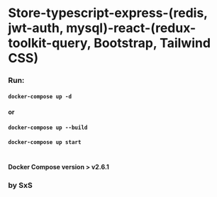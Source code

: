 # Store-typescript-express-(redis, jwt-auth, mysql)-react-(redux-toolkit-query, Bootstrap, Tailwind CSS)
 
### Run:


#### `docker-compose up -d`

####   or

#### `docker-compose up --build`
#### `docker-compose up start`

#
#### Docker Compose version > v2.6.1

### by SxS
